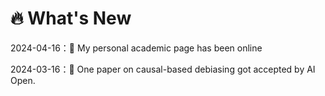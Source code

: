 # 🔥 What's New
2024-04-16：🎉 My personal academic page has been online

2024-03-16：🎉 One paper on causal-based debiasing got accepted by AI Open.